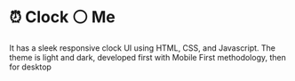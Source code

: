# ⏰ Clock ⚪️ Me
It has a sleek responsive clock UI using HTML, CSS, and Javascript. The theme is light and dark, developed first with Mobile First methodology, then for desktop
